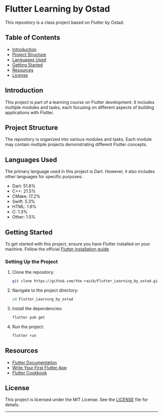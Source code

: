 

# Flutter Learning by Ostad

This repository is a class project based on Flutter by Ostad.

## Table of Contents
- [Introduction](#introduction)
- [Project Structure](#project-structure)
- [Languages Used](#languages-used)
- [Getting Started](#getting-started)
- [Resources](#resources)
- [License](#license)

## Introduction
This project is part of a learning course on Flutter development. It includes multiple modules and tasks, each focusing on different aspects of building applications with Flutter.

## Project Structure
The repository is organized into various modules and tasks. Each module may contain multiple projects demonstrating different Flutter concepts.

## Languages Used
The primary language used in this project is Dart. However, it also includes other languages for specific purposes:
- Dart: 51.6%
- C++: 21.5%
- CMake: 17.2%
- Swift: 5.3%
- HTML: 1.6%
- C: 1.3%
- Other: 1.5%

## Getting Started
To get started with this project, ensure you have Flutter installed on your machine. Follow the official [Flutter installation guide](https://flutter.dev/docs/get-started/install).

### Setting Up the Project
1. Clone the repository:
   ```sh
   git clone https://github.com/the-razib/Flutter_Learning_by_ostad.git
   ```
2. Navigate to the project directory:
   ```sh
   cd Flutter_Learning_by_ostad
   ```
3. Install the dependencies:
   ```sh
   flutter pub get
   ```
4. Run the project:
   ```sh
   flutter run
   ```

## Resources
- [Flutter Documentation](https://docs.flutter.dev/)
- [Write Your First Flutter App](https://docs.flutter.dev/get-started/codelab)
- [Flutter Cookbook](https://docs.flutter.dev/cookbook)

## License
This project is licensed under the MIT License. See the [LICENSE](LICENSE) file for details.

---

